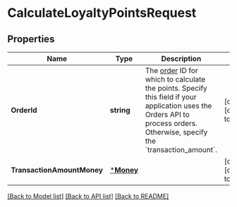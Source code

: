 # CalculateLoyaltyPointsRequest

## Properties
Name | Type | Description | Notes
------------ | ------------- | ------------- | -------------
**OrderId** | **string** | The [order](#type-Order) ID for which to calculate the points. Specify this field if your application uses the Orders API to process orders. Otherwise, specify the &#x60;transaction_amount&#x60;. | [optional] [default to null]
**TransactionAmountMoney** | [***Money**](Money.md) |  | [optional] [default to null]

[[Back to Model list]](../README.md#documentation-for-models) [[Back to API list]](../README.md#documentation-for-api-endpoints) [[Back to README]](../README.md)

